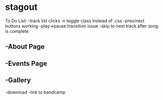 stagout
=======

To Do List:
-track list clicks -> toggle class instead of .css
-prev/next buttons working
-play->pause transition issue
-skip to next track after song is complete

-About Page
  -
-Events Page
  -
-Gallery
  -
-download
  -link to bandcamp
